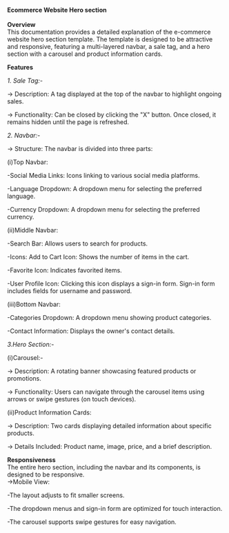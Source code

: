 **Ecommerce Website Hero section**<br><br>
**Overview**<br>
This documentation provides a detailed explanation of the e-commerce website hero section template. The template is designed to be attractive and responsive, featuring a multi-layered navbar, a sale tag, and a hero section with a carousel and product information cards.

**Features**

_1. Sale Tag:-_

-> Description: A tag displayed at the top of the navbar to highlight ongoing sales.

-> Functionality: Can be closed by clicking the "X" button. Once closed, it remains hidden until the page is refreshed.

_2. Navbar:-_

-> Structure: The navbar is divided into three parts:

(i)Top Navbar:

-Social Media Links: Icons linking to various social media platforms.

-Language Dropdown: A dropdown menu for selecting the preferred language.

-Currency Dropdown: A dropdown menu for selecting the preferred currency.

(ii)Middle Navbar:

-Search Bar: Allows users to search for products.

-Icons: Add to Cart Icon: Shows the number of items in the cart.

-Favorite Icon: Indicates favorited items.

-User Profile Icon: Clicking this icon displays a sign-in form. Sign-in form includes fields for username and password.

(iii)Bottom Navbar:

-Categories Dropdown: A dropdown menu showing product categories.

-Contact Information: Displays the owner's contact details.


_3.Hero Section:-_

(i)Carousel:-

-> Description: A rotating banner showcasing featured products or promotions.

-> Functionality: Users can navigate through the carousel items using arrows or swipe gestures (on touch devices).

(ii)Product Information Cards:

-> Description: Two cards displaying detailed information about specific products.

-> Details Included: Product name, image, price, and a brief description.

**Responsiveness**<br>
The entire hero section, including the navbar and its components, is designed to be responsive.<br>
->Mobile View:

-The layout adjusts to fit smaller screens.

-The dropdown menus and sign-in form are optimized for touch interaction.

-The carousel supports swipe gestures for easy navigation.

